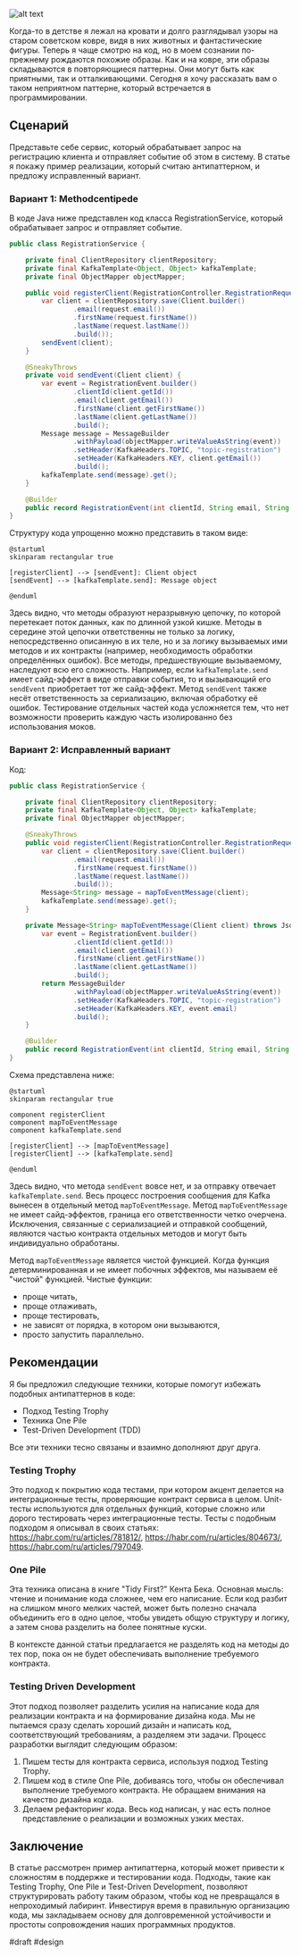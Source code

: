 ![alt text](Methodcentipede.png)

Когда-то в детстве я лежал на кровати и долго разглядывал узоры на старом советском ковре, видя в них животных и фантастические фигуры. Теперь я чаще смотрю на код, но в моем сознании по-прежнему рождаются похожие образы. Как и на ковре, эти образы складываются в повторяющиеся паттерны. Они могут быть как приятными, так и отталкивающими. Сегодня я хочу рассказать вам о таком неприятном паттерне, который встречается в программировании.

## Сценарий 

Представьте себе сервис, который обрабатывает запрос на регистрацию клиента и отправляет событие об этом в систему. В статье я покажу пример реализации, который считаю антипаттерном, и предложу исправленный вариант.

### Вариант 1: Methodcentipede

В коде Java ниже представлен код класса RegistrationService, который обрабатывает запрос и отправляет событие.

```java
public class RegistrationService {

    private final ClientRepository clientRepository;
    private final KafkaTemplate<Object, Object> kafkaTemplate;
    private final ObjectMapper objectMapper;

    public void registerClient(RegistrationController.RegistrationRequest request) {
        var client = clientRepository.save(Client.builder()
                .email(request.email())
                .firstName(request.firstName())
                .lastName(request.lastName())
                .build());
        sendEvent(client);
    }

    @SneakyThrows
    private void sendEvent(Client client) {
        var event = RegistrationEvent.builder()
                .clientId(client.getId())
                .email(client.getEmail())
                .firstName(client.getFirstName())
                .lastName(client.getLastName())
                .build();
        Message message = MessageBuilder
                .withPayload(objectMapper.writeValueAsString(event))
                .setHeader(KafkaHeaders.TOPIC, "topic-registration")
                .setHeader(KafkaHeaders.KEY, client.getEmail())
                .build();
        kafkaTemplate.send(message).get();
    }

    @Builder
    public record RegistrationEvent(int clientId, String email, String firstName, String lastName) {}
}
```

Структуру кода упрощенно можно представить в таком виде:

```plantuml
@startuml
skinparam rectangular true

[registerClient] --> [sendEvent]: Client object
[sendEvent] --> [kafkaTemplate.send]: Message object

@enduml
```

Здесь видно, что методы образуют неразрывную цепочку, по которой перетекает поток данных, как по длинной узкой кишке. Методы в середине этой цепочки ответственны не только за логику, непосредственно описанную в их теле, но и за логику вызываемых ими методов и их контракты (например, необходимость обработки определённых ошибок). Все методы, предшествующие вызываемому, наследуют всю его сложность. Например, если `kafkaTemplate.send` имеет сайд-эффект в виде отправки события, то и вызывающий его `sendEvent` приобретает тот же сайд-эффект. Метод `sendEvent` также несёт ответственность за сериализацию, включая обработку её ошибок. Тестирование отдельных частей кода усложняется тем, что нет возможности проверить каждую часть изолированно без использования моков.

### Вариант 2: Исправленный вариант

Код:

```java
public class RegistrationService {

    private final ClientRepository clientRepository;
    private final KafkaTemplate<Object, Object> kafkaTemplate;
    private final ObjectMapper objectMapper;

    @SneakyThrows
    public void registerClient(RegistrationController.RegistrationRequest request) {
        var client = clientRepository.save(Client.builder()
                .email(request.email())
                .firstName(request.firstName())
                .lastName(request.lastName())
                .build());
        Message<String> message = mapToEventMessage(client);
        kafkaTemplate.send(message).get();
    }

    private Message<String> mapToEventMessage(Client client) throws JsonProcessingException {
        var event = RegistrationEvent.builder()
                .clientId(client.getId())
                .email(client.getEmail())
                .firstName(client.getFirstName())
                .lastName(client.getLastName())
                .build();
        return MessageBuilder
                .withPayload(objectMapper.writeValueAsString(event))
                .setHeader(KafkaHeaders.TOPIC, "topic-registration")
                .setHeader(KafkaHeaders.KEY, event.email)
                .build();
    }

    @Builder
    public record RegistrationEvent(int clientId, String email, String firstName, String lastName) {}
}
```

Схема представлена ниже:

```plantuml
@startuml
skinparam rectangular true

component registerClient
component mapToEventMessage
component kafkaTemplate.send

[registerClient] --> [mapToEventMessage]
[registerClient] --> [kafkaTemplate.send]

@enduml
```

Здесь видно, что метода `sendEvent` вовсе нет, и за отправку отвечает `kafkaTemplate.send`. Весь процесс построения сообщения для Kafka вынесен в отдельный метод `mapToEventMessage`. Метод `mapToEventMessage` не имеет сайд-эффектов, граница его ответственности четко очерчена. Исключения, связанные с сериализацией и отправкой сообщений, являются частью контракта отдельных методов и могут быть индивидуально обработаны.

Метод `mapToEventMessage` является чистой функцией. Когда функция детерминированная и не имеет побочных эффектов, мы называем её "чистой" функцией. Чистые функции:
- проще читать,
- проще отлаживать,
- проще тестировать,
- не зависят от порядка, в котором они вызываются,
- просто запустить параллельно.

## Рекомендации

Я бы предложил следующие техники, которые помогут избежать подобных антипаттернов в коде:
- Подход Testing Trophy
- Техника One Pile
- Test-Driven Development (TDD)

Все эти техники тесно связаны и взаимно дополняют друг друга.

### Testing Trophy

Это подход к покрытию кода тестами, при котором акцент делается на интеграционные тесты, проверяющие контракт сервиса в целом. Unit-тесты используются для отдельных функций, которые сложно или дорого тестировать через интеграционные тесты. Тесты с подобным подходом я описывал в своих статьях: https://habr.com/ru/articles/781812/, https://habr.com/ru/articles/804673/, https://habr.com/ru/articles/797049. 

### One Pile

Эта техника описана в книге "Tidy First?" Кента Бека. Основная мысль: чтение и понимание кода сложнее, чем его написание. Если код разбит на слишком много мелких частей, может быть полезно сначала объединить его в одно целое, чтобы увидеть общую структуру и логику, а затем снова разделить на более понятные куски.

В контексте данной статьи предлагается не разделять код на методы до тех пор, пока он не будет обеспечивать выполнение требуемого контракта.

### Testing Driven Development

Этот подход позволяет разделить усилия на написание кода для реализации контракта и на формирование дизайна кода. Мы не пытаемся сразу сделать хороший дизайн и написать код, соответствующий требованиям, а разделяем эти задачи. Процесс разработки выглядит следующим образом:
1. Пишем тесты для контракта сервиса, используя подход Testing Trophy.
2. Пишем код в стиле One Pile, добиваясь того, чтобы он обеспечивал выполнение требуемого контракта. Не обращаем внимания на качество дизайна кода.
3. Делаем рефакторинг кода. Весь код написан, у нас есть полное представление о реализации и возможных узких местах.

## Заключение

В статье рассмотрен пример антипаттерна, который может привести к сложностям в поддержке и тестировании кода. Подходы, такие как Testing Trophy, One Pile и Test-Driven Development, позволяют структурировать работу таким образом, чтобы код не превращался в непроходимый лабиринт. Инвестируя время в правильную организацию кода, мы закладываем основу для долговременной устойчивости и простоты сопровождения наших программных продуктов.

#draft #design